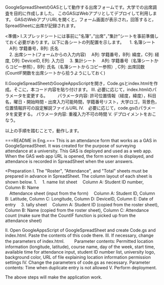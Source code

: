 GoogleSpreadSheetのGASとして動作する出席フォームです。大学での出席調査を目的に作成しました。
このGASはWebアプリとしてデプロイして利用します。
GASのWebアプリURLを開くと，フォーム画面が表示され，回答すると，SpreadSheetに出席が記録されます。

<準備>
I.スプレッドシートには事前に”名簿”，”出席”，”集計”シートを事前準備しておく必要があります。以下に各シートの列配置を示します。
　1. 名簿シート
 　A列: 学籍番号，B列: 氏名  
　2. 出席シート(フォームからの入力内容)
 　A列: 学籍番号，B列: 緯度，C列: 経度, D列: DeviceID, E列: 入力日
　3. 集計シート
 　A列: 学籍番号（名簿シートからコピー参照），B列: 氏名（名簿シートからコピー参照）, C列: 出席回数(CountIF関数を出席シートから拾うようにしておく)

II.GoogleSpreadSheetのGoogleAppsScriptを開き，Code.gsとindex.htmlを作成。そこに，本コード内容を貼り付けます。
III. 必要に応じて，index.htmlのパラメータを変更する。
　　パラメータ内容: 許可位置情報（経度，緯度），科目名，曜日・開始時間・出席入力可能時間，学籍番号リスト，大学ロゴ，背景色，位置情報許可の設定解説ファイルURL
IV.　必要に応じて，code.gsのパラメータを変更する。
   パラメータ内容: 重複入力不可の時間
V. デプロイメントをおこなう。

以上の手順を踏むことで，動作します。

===README in Eng.===
This is an attendance form that works as a GAS in GoogleSpreadSheet. It was created for the purpose of surveying attendance at a university.
This GAS is deployed and used as a web app.
When the GAS web app URL is opened, the form screen is displayed, and attendance is recorded in SpreadSheet when the user answers.

<Preparation
I. The "Roster", "Attendance", and "Total" sheets must be prepared in advance in SpreadSheet. The column layout of each sheet is shown below. 1.
　1. name list sheet
 　Column A: Student ID number, Column B: Name  
　Attendance sheet (input from the form)
 　Column A: Student ID, Column B: Latitude, Column C: Longitude, Column D: DeviceID, Column E: Date of entry
　3. tally sheet
 　Column A: Student ID (copied from the roster sheet), Column B: Name (copied from the roster sheet), Column C: Attendance count (make sure that the CountIF function is picked up from the attendance sheet)

II. Open GoogleAppsScript of GoogleSpreadSheet and create Code.gs and index.html. Paste the contents of this code there.
III. If necessary, change the parameters of index.html.
　　Parameter contents: Permitted location information (longitude, latitude), course name, day of the week, start time, available time for attendance input, student ID number list, university logo, background color, URL of file explaining location information permission settings
IV. Change the parameters of code.gs as necessary.
   Parameter contents: Time when duplicate entry is not allowed
V. Perform deployment.

The above steps will make the application work.
